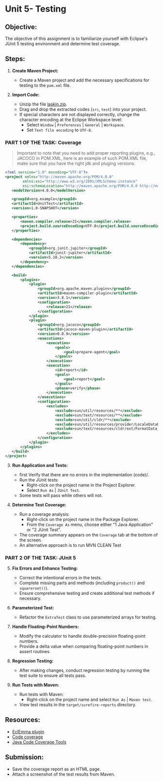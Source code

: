 # Unit 5- Testing

## Objective:
The objective of this assignment is to familiarize yourself with Eclipse's JUnit 5 testing environment and determine test coverage.

## Steps:
1. **Create Maven Project:**
   - Create a Maven project and add the necessary specifications for testing to the `pom.xml` file.

2. **Import Code:**
   - Unzip the file [laskin.zip](https://users.metropolia.fi/~amirdi/OTP1/Laskin5.zip).
   - Drag and drop the extracted codes (`src`, `test`) into your project.
   - If special characters are not displayed correctly, change the character encoding at the Eclipse Workspace level:
     - Select `Window` | `Preferences` | `General` | `Workspace`.
     - Set `Text file encoding` to `UTF-8`.

### PART 1 OF THE TASK: Coverage

> Important to note that you need to add proper reporting plugins, e.g., JACOCO in POM.XML, here is an example of such POM.XML file, make sure that you have the
right jdk and pluging versions.
 ```xml
<?xml version="1.0" encoding="UTF-8"?>
<project xmlns="http://maven.apache.org/POM/4.0.0"
         xmlns:xsi="http://www.w3.org/2001/XMLSchema-instance"
         xsi:schemaLocation="http://maven.apache.org/POM/4.0.0 http://maven.apache.org/xsd/maven-4.0.0.xsd">
    <modelVersion>4.0.0</modelVersion>

    <groupId>org.example</groupId>
    <artifactId>UnitTest</artifactId>
    <version>1.0-SNAPSHOT</version>

    <properties>
        <maven.compiler.release>21</maven.compiler.release>
        <project.build.sourceEncoding>UTF-8</project.build.sourceEncoding>
    </properties>

    <dependencies>
        <dependency>
            <groupId>org.junit.jupiter</groupId>
            <artifactId>junit-jupiter</artifactId>
            <version>5.10.2</version>
        </dependency>
    </dependencies>

    <build>
        <plugins>
            <plugin>
                <groupId>org.apache.maven.plugins</groupId>
                <artifactId>maven-compiler-plugin</artifactId>
                <version>3.8.1</version>
                <configuration>
                    <release>21</release>
                </configuration>
            </plugin>
            <plugin>
                <groupId>org.jacoco</groupId>
                <artifactId>jacoco-maven-plugin</artifactId>
                <version>0.8.9</version>
                <executions>
                    <execution>
                        <goals>
                            <goal>prepare-agent</goal>
                        </goals>
                    </execution>
                    <execution>
                        <id>report</id>
                        <goals>
                            <goal>report</goal>
                        </goals>
                        <phase>verify</phase>
                    </execution>
                </executions>
                <configuration>
                    <excludes>
                        <exclude>sun/util/resources/**</exclude>
                        <exclude>sun/text/resources/**</exclude>
                        <exclude>sun/util/cldr/**</exclude>
                        <exclude>sun/util/resources/provider/LocaleDataProvider</exclude>
                        <exclude>sun/text/resources/cldr/ext/FormatData_fi</exclude>
                    </excludes>
                </configuration>
            </plugin>
        </plugins>
    </build>
</project>


```

3. **Run Application and Tests:**
   - first Verify  that there are no errors in the implementation (code)/.
   - Run the JUnit tests:
     - Right-click on the project name in the Project Explorer.
     - Select `Run As` | `JUnit Test`.
   - Some tests will pass while others will not.

4. **Determine Test Coverage:**
   - Run a coverage analysis:
     - Right-click on the project name in the Package Explorer.
     - From the `Coverage As` menu, choose either "1 Java Application" or "2 JUnit Test".
   - The coverage summary appears on the `Coverage` tab at the bottom of the screen.
   - An alternative approach is to run MVN CLEAN Test

### PART 2 OF THE TASK: JUnit 5

5. **Fix Errors and Enhance Testing:**
   - Correct the intentional errors in the tests.
   - Complete missing parts and methods (including `product()` and `squareroot()`).
   - Ensure comprehensive testing and create additional test methods if necessary.

6. **Parameterized Test:**
   - Refactor the `ExtraTest` class to use parameterized arrays for testing.

7. **Handle Floating-Point Numbers:**
   - Modify the calculator to handle double-precision floating-point numbers.
   - Provide a delta value when comparing floating-point numbers in assert routines.

8. **Regression Testing:**
   - After making changes, conduct regression testing by running the test suite to ensure all tests pass.

9. **Run Tests with Maven:**
   - Run tests with Maven:
     - Right-click on the project name and select `Run As` | `Maven test`.
   - View test results in the `target/surefire-reports` directory.

## Resources:
- [EclEmma plugin](http://www.eclemma.org/)
- [Code coverage](http://en.wikipedia.org/wiki/Code_coverage)
- [Java Code Coverage Tools](http://en.wikipedia.org/wiki/Java_Code_Coverage_Tools)

## Submission:
- Save the coverage report as an HTML page.
- Attach a screenshot of the test results from Maven.
